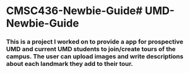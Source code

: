 # CMSC436-Newbie-Guide# UMD-Newbie-Guide

### This is a project I worked on to provide a app for prospective UMD and current UMD students to join/create tours of the campus. The user can upload images and write descriptions about each landmark they add to their tour.
